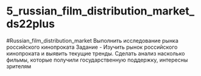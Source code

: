 # 5_russian_film_distribution_market_ds22plus
#Russian_film_distribution_market  Выполнить исследование рынка российского кинопроката  Задание - Изучить рынок российского кинопроката и выявить текущие тренды. 
Сделать анализ насколько  фильмы, которые получили государственную поддержку, интересны зрителям
